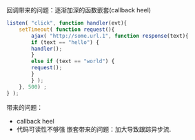 回调带来的问题：逐渐加深的函数嵌套(callback heel)
```javascript
listen( "click", function handler(evt){
	setTimeout( function request(){
		ajax( "http://some.url.1", function response(text){
		if (text == "hello") {
		handler();
		}
		else if (text == "world") {
		request();
		}
		} );
	}, 500) ;
} );
```
带来的问题：
- callback heel
- 代码可读性不够强
嵌套带来的问题：加大导致跟踪异步流.